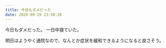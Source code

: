 ```yaml
---
title: 今日もダメだった
date: 2020-09-29 23:50:26
---
```


今日もダメだった。
一日中寝ていた。

明日はようやく通院なので、なんとか症状を緩和できるようになると良さそう。
